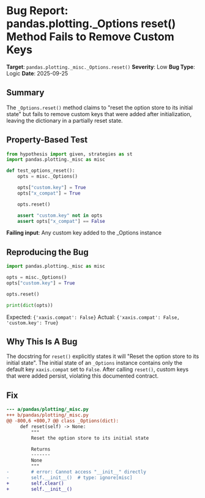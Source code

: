 # Bug Report: pandas.plotting._Options reset() Method Fails to Remove Custom Keys

**Target**: `pandas.plotting._misc._Options.reset()`
**Severity**: Low
**Bug Type**: Logic
**Date**: 2025-09-25

## Summary

The `_Options.reset()` method claims to "reset the option store to its initial state" but fails to remove custom keys that were added after initialization, leaving the dictionary in a partially reset state.

## Property-Based Test

```python
from hypothesis import given, strategies as st
import pandas.plotting._misc as misc

def test_options_reset():
    opts = misc._Options()

    opts["custom.key"] = True
    opts["x_compat"] = True

    opts.reset()

    assert "custom.key" not in opts
    assert opts["x_compat"] == False
```

**Failing input**: Any custom key added to the _Options instance

## Reproducing the Bug

```python
import pandas.plotting._misc as misc

opts = misc._Options()
opts["custom.key"] = True

opts.reset()

print(dict(opts))
```

Expected: `{'xaxis.compat': False}`
Actual: `{'xaxis.compat': False, 'custom.key': True}`

## Why This Is A Bug

The docstring for `reset()` explicitly states it will "Reset the option store to its initial state". The initial state of an `_Options` instance contains only the default key `xaxis.compat` set to `False`. After calling `reset()`, custom keys that were added persist, violating this documented contract.

## Fix

```diff
--- a/pandas/plotting/_misc.py
+++ b/pandas/plotting/_misc.py
@@ -800,6 +800,7 @@ class _Options(dict):
     def reset(self) -> None:
         """
         Reset the option store to its initial state

         Returns
         -------
         None
         """
-        # error: Cannot access "__init__" directly
-        self.__init__()  # type: ignore[misc]
+        self.clear()
+        self.__init__()
```